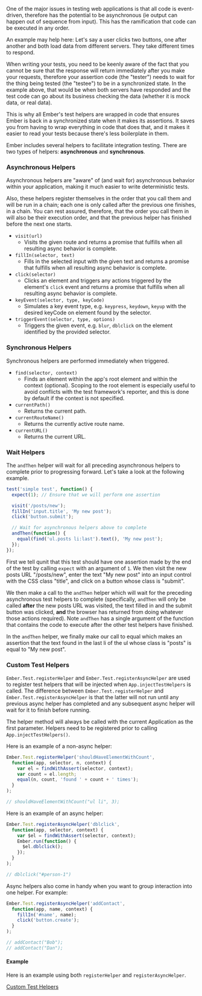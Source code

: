 One of the major issues in testing web applications is that all code is
event-driven, therefore has the potential to be asynchronous (ie output can
happen out of sequence from input). This has the ramification that code can be
executed in any order.

An example may help here: Let's say a user clicks two buttons, one after another
and both load data from different servers. They take different times to respond.

When writing your tests, you need to be keenly aware of the fact that you cannot
be sure that the response will return immediately after you make your requests,
therefore your assertion code (the "tester") needs to wait for the thing being
tested (the "testee") to be in a synchronized state. In the example above, that
would be when both servers have responded and the test code can go about its
business checking the data (whether it is mock data, or real data).

This is why all Ember's test helpers are wrapped in code that ensures Ember is
back in a synchronized state when it makes its assertions. It saves you from
having to wrap everything in code that does that, and it makes it easier to read
your tests because there's less boilerplate in them.

Ember includes several helpers to facilitate integration testing. There are two
types of helpers: **asynchronous** and **synchronous**.

### Asynchronous Helpers

Asynchronous helpers are "aware" of (and wait for) asynchronous behavior within
your application, making it much easier to write deterministic tests.

Also, these helpers register themselves in the order that you call them and will
be run in a chain; each one is only called after the previous one finishes, in a
chain. You can rest assured, therefore, that the order you call them in will also
be their execution order, and that the previous helper has finished before the
next one starts.

* `visit(url)`
    - Visits the given route and returns a promise that fulfills when all resulting
     async behavior is complete.
* `fillIn(selector, text)`
    - Fills in the selected input with the given text and returns a promise that
     fulfills when all resulting async behavior is complete.
* `click(selector)`
    - Clicks an element and triggers any actions triggered by the element's `click`
    event and returns a promise that fulfills when all resulting async behavior
    is complete.
* `keyEvent(selector, type, keyCode)`
    - Simulates a key event type, e.g. `keypress`, `keydown`, `keyup` with the
    desired keyCode on element found by the selector.
* `triggerEvent(selector, type, options)`
    - Triggers the given event, e.g. `blur`, `dblclick` on the element identified
    by the provided selector.

### Synchronous Helpers

Synchronous helpers are performed immediately when triggered.

* `find(selector, context)`
    - Finds an element within the app's root element and within the context
    (optional). Scoping to the root element is especially useful to avoid
    conflicts with the test framework's reporter, and this is done by default
    if the context is not specified.
* `currentPath()`
    - Returns the current path.
* `currentRouteName()`
    - Returns the currently active route name.
* `currentURL()`
    - Returns the current URL.

### Wait Helpers

The `andThen` helper will wait for all preceding asynchronous helpers to
complete prior to progressing forward. Let's take a look at the following
example.

```javascript
test('simple test', function() {
  expect(1); // Ensure that we will perform one assertion

  visit('/posts/new');
  fillIn('input.title', 'My new post');
  click('button.submit');

  // Wait for asynchronous helpers above to complete
  andThen(function() {
    equal(find('ul.posts li:last').text(), 'My new post');
  });
});
```

First we tell qunit that this test should have one assertion made by the end
of the test by calling `expect` with an argument of `1`. We then visit the new
posts URL "/posts/new", enter the text "My new post" into an input control
with the CSS class "title", and click on a button whose class is "submit".

We then make a call to the `andThen` helper which will wait for the preceding
asynchronous test helpers to complete (specifically, `andThen` will only be
called **after** the new posts URL was visited, the text filled in and the
submit button was clicked, **and** the browser has returned from doing whatever
those actions required). Note `andThen` has a single argument of the function
that contains the code to execute after the other test helpers have finished.

In the `andThen` helper, we finally make our call to equal which makes an
assertion that the text found in the last li of the ul whose class is "posts"
is equal to "My new post".

### Custom Test Helpers

`Ember.Test.registerHelper` and `Ember.Test.registerAsyncHelper` are used to
register test helpers that will be injected when `App.injectTestHelpers` is
called. The difference between `Ember.Test.registerHelper` and
`Ember.Test.registerAsyncHelper` is that the latter will not run until any
previous async helper has completed and any subsequent async helper will wait
for it to finish before running.

The helper method will always be called with the current Application as the
first parameter. Helpers need to be registered prior to calling
`App.injectTestHelpers()`.

Here is an example of a non-async helper:

```javascript
Ember.Test.registerHelper('shouldHaveElementWithCount',
  function(app, selector, n, context) {
    var el = findWithAssert(selector, context);
    var count = el.length;
    equal(n, count, 'found ' + count + ' times');
  }
);

// shouldHaveElementWithCount("ul li", 3);
```

Here is an example of an async helper:

```javascript
Ember.Test.registerAsyncHelper('dblclick',
  function(app, selector, context) {
    var $el = findWithAssert(selector, context);
    Ember.run(function() {
      $el.dblclick();
    });
  }
);

// dblclick("#person-1")
```

Async helpers also come in handy when you want to group interaction
into one helper. For example:

```javascript
Ember.Test.registerAsyncHelper('addContact',
  function(app, name, context) {
    fillIn('#name', name);
    click('button.create');
  }
);

// addContact("Bob");
// addContact("Dan");
```

#### Example

Here is an example using both `registerHelper` and
`registerAsyncHelper`.

<a class="jsbin-embed" href="http://jsbin.com/lenuzi/1/embed?output">Custom Test Helpers</a>
